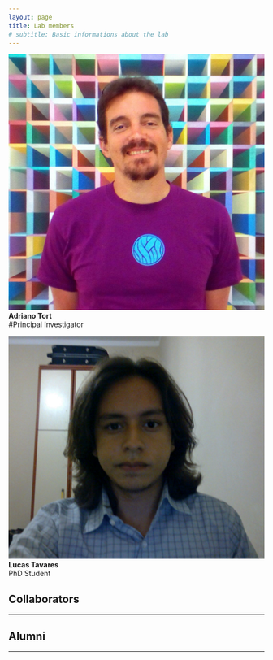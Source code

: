 ```yaml
---
layout: page
title: Lab members
# subtitle: Basic informations about the lab
---
```


![Adriano Tort](/assets/img/members/adrianotort.png)  
**Adriano Tort**  
#Principal Investigator

![Lucas Tavares](/assets/img/members/lucastavares.png)  
**Lucas Tavares**  
PhD Student

## Collaborators
---

## Alumni
---


